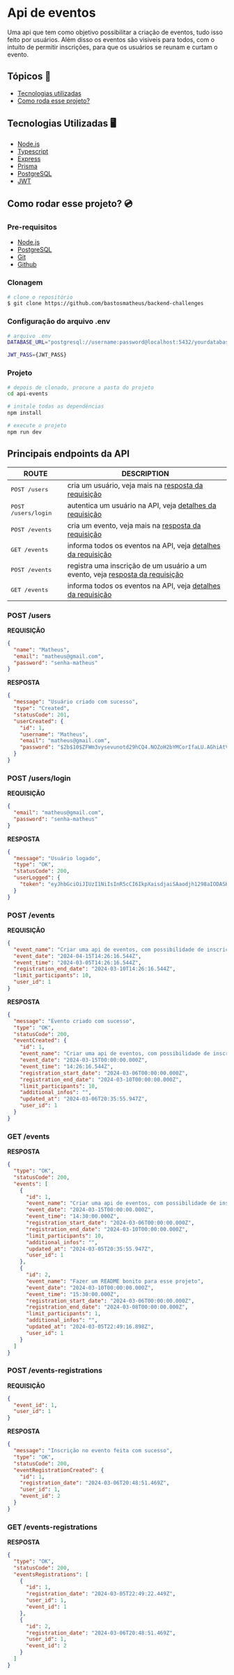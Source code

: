# Api de eventos

Uma api que tem como objetivo possibilitar a criação de eventos, tudo isso feito por usuários. Além disso os eventos são visiveis para todos, com o intuito de permitir inscrições, para que os usuários se reunam e curtam o evento.

<h2>Tópicos 📍</h2>

- <a href="techs">Tecnologias utilizadas</a>
- <a href="project">Como roda esse projeto?</a>

<h2 id="techs">Tecnologias Utilizadas 🖥️</h2>

- [Node.js](https://nodejs.org/en)
- [Typescript](https://www.typescriptlang.org/)
- [Express](https://www.expressjs.com/pt-br/)
- [Prisma](https://www.prisma.io/)
- [PostgreSQL](https://www.postgresql.org/)
- [JWT](https://jwt.io/)

<h2 id="project">Como rodar esse projeto? 💿</h2>

<h3>Pre-requisitos</h3>

- [Node.js](https://nodejs.org/en)
- [PostgreSQL](https://www.postgresql.org/)
- [Git](https://git-scm.com/)
- [Github](https://github.com/)

<h3>Clonagem</h3>

```bash
# clone o repositório
$ git clone https://github.com/bastosmatheus/backend-challenges
```

<h3>Configuração do arquivo .env</h3>

```bash
# arquivo .env
DATABASE_URL="postgresql://username:password@localhost:5432/yourdatabase?schema=public"

JWT_PASS={JWT_PASS}
```

<h3>Projeto</h3>

```bash
# depois de clonado, procure a pasta do projeto
cd api-events

# instale todas as dependências
npm install

# execute o projeto
npm run dev
```

<h2 id="api">Principais endpoints da API</h2>

| ROUTE                        | DESCRIPTION                                                                                                 |
| ---------------------------- | ----------------------------------------------------------------------------------------------------------- |
| <kbd>POST /users</kbd>       | cria um usuário, veja mais na [resposta da requisição](#post-users)                                         |
| <kbd>POST /users/login</kbd> | autentica um usuário na API, veja [detalhes da requisição](#post-login)                                     |
| <kbd>POST /events</kbd>      | cria um evento, veja mais na [resposta da requisição](#post-events)                                         |
| <kbd>GET /events</kbd>       | informa todos os eventos na API, veja [detalhes da requisição](#get-events)                                 |
| <kbd>POST /events</kbd>      | registra uma inscrição de um usuário a um evento, veja [resposta da requisição](#post-events-registrations) |
| <kbd>GET /events</kbd>       | informa todos os eventos na API, veja [detalhes da requisição](#get-events-registrations)                   |

<h3 id="#post-users">POST /users</h3>

**REQUISIÇÃO**

```json
{
  "name": "Matheus",
  "email": "matheus@gmail.com",
  "password": "senha-matheus"
}
```

**RESPOSTA**

```json
{
  "message": "Usuário criado com sucesso",
  "type": "Created",
  "statusCode": 201,
  "userCreated": {
    "id": 1,
    "username": "Matheus",
    "email": "matheus@gmail.com",
    "password": "$2b$10$ZFWm3vysevunotd29hCQ4.NOZoH2bYMCorIfaLU.AGhiAtVLtx2d6"
  }
}
```

<h3 id="#post-login">POST /users/login</h3>

**REQUISIÇÃO**

```json
{
  "email": "matheus@gmail.com",
  "password": "senha-matheus"
}
```

**RESPOSTA**

```json
{
  "message": "Usuário logado",
  "type": "OK",
  "statusCode": 200,
  "userLogged": {
    "token": "eyJhbGciOiJIUzI1NiIsInR5cCI6IkpXaisdjaiSAaodjh1298aIODASK18923moasW"
  }
}
```

<h3 id="#post-events">POST /events</h3>

**REQUISIÇÃO**

```json
{
  "event_name": "Criar uma api de eventos, com possibilidade de inscrição dos usuários",
  "event_date": "2024-04-15T14:26:16.544Z",
  "event_time": "2024-03-05T14:26:16.544Z",
  "registration_end_date": "2024-03-10T14:26:16.544Z",
  "limit_participants": 10,
  "user_id": 1
}
```

**RESPOSTA**

```json
{
  "message": "Evento criado com sucesso",
  "type": "OK",
  "statusCode": 200,
  "eventCreated": {
    "id": 1,
    "event_name": "Criar uma api de eventos, com possibilidade de inscrição dos usuários",
    "event_date": "2024-03-15T00:00:00.000Z",
    "event_time": "14:26:16.544Z",
    "registration_start_date": "2024-03-06T00:00:00.000Z",
    "registration_end_date": "2024-03-10T00:00:00.000Z",
    "limit_participants": 10,
    "additional_infos": "",
    "updated_at": "2024-03-06T20:35:55.947Z",
    "user_id": 1
  }
}
```

<h3 id="#get-events">GET /events</h3>

**RESPOSTA**

```json
{
  "type": "OK",
  "statusCode": 200,
  "events": [
    {
      "id": 1,
      "event_name": "Criar uma api de eventos, com possibilidade de inscrição dos usuários",
      "event_date": "2024-03-15T00:00:00.000Z",
      "event_time": "14:30:00.000Z",
      "registration_start_date": "2024-03-06T00:00:00.000Z",
      "registration_end_date": "2024-03-10T00:00:00.000Z",
      "limit_participants": 10,
      "additional_infos": "",
      "updated_at": "2024-03-05T20:35:55.947Z",
      "user_id": 1
    },
    {
      "id": 2,
      "event_name": "Fazer um README bonito para esse projeto",
      "event_date": "2024-03-10T00:00:00.000Z",
      "event_time": "15:30:00.000Z",
      "registration_start_date": "2024-03-06T00:00:00.000Z",
      "registration_end_date": "2024-03-08T00:00:00.000Z",
      "limit_participants": 1,
      "additional_infos": "",
      "updated_at": "2024-03-05T22:49:16.898Z",
      "user_id": 1
    }
  ]
}
```

<h3 id="#post-events-registrations">POST /events-registrations</h3>

**REQUISIÇÃO**

```json
{
  "event_id": 1,
  "user_id": 1
}
```

**RESPOSTA**

```json
{
  "message": "Inscrição no evento feita com sucesso",
  "type": "OK",
  "statusCode": 200,
  "eventRegistrationCreated": {
    "id": 1,
    "registration_date": "2024-03-06T20:48:51.469Z",
    "user_id": 1,
    "event_id": 2
  }
}
```

<h3 id="#get-events-registrations">GET /events-registrations</h3>

**RESPOSTA**

```json
{
  "type": "OK",
  "statusCode": 200,
  "eventsRegistrations": [
    {
      "id": 1,
      "registration_date": "2024-03-05T22:49:22.449Z",
      "user_id": 1,
      "event_id": 1
    },
    {
      "id": 2,
      "registration_date": "2024-03-06T20:48:51.469Z",
      "user_id": 1,
      "event_id": 2
    }
  ]
}
```

